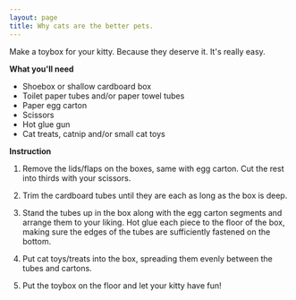 ```yaml
---
layout: page
title: Why cats are the better pets.
---
```


Make a toybox for your kitty. Because they deserve it. It's really easy.

**What you'll need**

- Shoebox or shallow cardboard box
- Toilet paper tubes and/or paper towel tubes
- Paper egg carton 
- Scissors
- Hot glue gun
- Cat treats, catnip and/or small cat toys

**Instruction**
1. Remove the lids/flaps on the boxes, same with egg carton. Cut the rest into thirds with your scissors.

2. Trim the cardboard tubes until they are each as long as the box is deep.

3. Stand the tubes up in the box along with the egg carton segments and arrange them to your liking. Hot glue each piece to the floor of the box, making sure the edges of the tubes are sufficiently fastened on the bottom.

4. Put cat toys/treats into the box, spreading them evenly between the tubes and cartons.

5. Put the toybox on the floor and let your kitty have fun!   